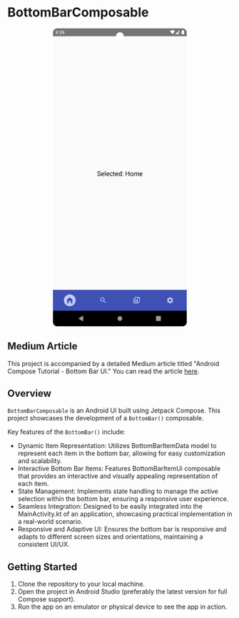 # BottomBarComposable

<p align="center">
  <img src="./screenshot.png" width="300" />
</p>

## Medium Article

This project is accompanied by a detailed Medium article titled "Android Compose Tutorial - Bottom Bar UI." You can read the article [here]().

## Overview

`BottomBarComposable` is an Android UI built using Jetpack Compose. This project showcases the development of a `BottomBar()` composable.

Key features of the `BottomBar()` include:

- Dynamic Item Representation: Utilizes BottomBarItemData model to represent each item in the bottom bar, allowing for easy customization and scalability.
- Interactive Bottom Bar Items: Features BottomBarItemUi composable that provides an interactive and visually appealing representation of each item.
- State Management: Implements state handling to manage the active selection within the bottom bar, ensuring a responsive user experience.
- Seamless Integration: Designed to be easily integrated into the MainActivity.kt of an application, showcasing practical implementation in a real-world scenario.
- Responsive and Adaptive UI: Ensures the bottom bar is responsive and adapts to different screen sizes and orientations, maintaining a consistent UI/UX.

## Getting Started

1. Clone the repository to your local machine.
2. Open the project in Android Studio (preferably the latest version for full Compose support).
3. Run the app on an emulator or physical device to see the app in action.